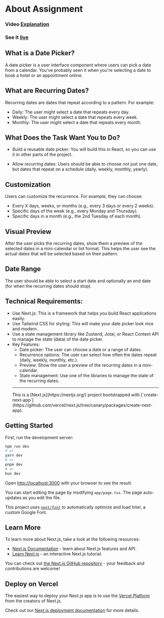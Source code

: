 # About Assignment

### Video [Explanation](https://drive.google.com/file/d/1lRbfB025kcwjNLAEnxwt1KhZvTAZfYFJ/view?usp=sharing)

### See it [live](https://codesandbox.io/p/github/farazalam2017/PerlThrough_Assignment_)

## What is a Date Picker?

A date picker is a user interface component where users can pick a date from a calendar. You've probably seen it when you're selecting a date to book a hotel or an appointment online.

## What are Recurring Dates?

Recurring dates are dates that repeat according to a pattern. For example:

- Daily: The user might select a date that repeats every day.
- Weekly: The user might select a date that repeats every week.
- Monthly: The user might select a date that repeats every month.

## What Does the Task Want You to Do?

- Build a reusable date picker: You will build this in React, so you can use it in other parts of the project.

- Allow recurring dates: Users should be able to choose not just one date, but dates that repeat on a schedule (daily, weekly, monthly, yearly).

## Customization

Users can customize the recurrence. For example, they can choose:

- Every X days, weeks, or months (e.g., every 3 days or every 2 weeks).
- Specific days of the week (e.g., every Monday and Thursday).
- Specific days in a month (e.g., the 2nd Tuesday of each month).

## Visual Preview

After the user picks the recurring dates, show them a preview of the selected dates in a mini-calendar or list format. This helps the user see the actual dates that will be selected based on their pattern.

## Date Range

The user should be able to select a start date and optionally an end date (for when the recurring dates should stop).

## Technical Requirements:

- Use Next.js: This is a framework that helps you build React applications easily.
- Use Tailwind CSS for styling: This will make your date picker look nice and modern.
- Use a state management library like Zustand, Jotai, or React Context API to manage the state (data) of the date picker.
- Key Features:
  - Date picker: The user can choose a date or a range of dates.
  - Recurrence options: The user can select how often the dates repeat (daily, weekly, monthly, etc.).
  - Preview: Show the user a preview of the recurring dates in a mini-calendar.
  - State management: Use one of the libraries to manage the state of the recurring dates.
  <hr/>
  This is a [Next.js](https://nextjs.org/) project bootstrapped with [`create-next-app`](https://github.com/vercel/next.js/tree/canary/packages/create-next-app).

## Getting Started

First, run the development server:

```bash
npm run dev
# or
yarn dev
# or
pnpm dev
# or
bun dev
```

Open [http://localhost:3000](http://localhost:3000) with your browser to see the result.

You can start editing the page by modifying `app/page.tsx`. The page auto-updates as you edit the file.

This project uses [`next/font`](https://nextjs.org/docs/basic-features/font-optimization) to automatically optimize and load Inter, a custom Google Font.

## Learn More

To learn more about Next.js, take a look at the following resources:

- [Next.js Documentation](https://nextjs.org/docs) - learn about Next.js features and API.
- [Learn Next.js](https://nextjs.org/learn) - an interactive Next.js tutorial.

You can check out [the Next.js GitHub repository](https://github.com/vercel/next.js/) - your feedback and contributions are welcome!

## Deploy on Vercel

The easiest way to deploy your Next.js app is to use the [Vercel Platform](https://vercel.com/new?utm_medium=default-template&filter=next.js&utm_source=create-next-app&utm_campaign=create-next-app-readme) from the creators of Next.js.

Check out our [Next.js deployment documentation](https://nextjs.org/docs/deployment) for more details.
